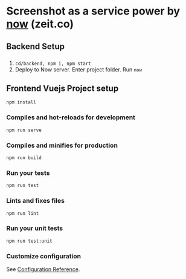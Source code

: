 # Screenshot as a service power by [now] (zeit.co)


## Backend Setup

### 

1. ```cd/backend, npm i, npm start```
2. Deploy to Now server. Enter project folder. Run ``` now ```


## Frontend Vuejs Project setup
```
npm install
```

### Compiles and hot-reloads for development
```
npm run serve
```

### Compiles and minifies for production
```
npm run build
```

### Run your tests
```
npm run test
```

### Lints and fixes files
```
npm run lint
```

### Run your unit tests
```
npm run test:unit
```

### Customize configuration
See [Configuration Reference](https://cli.vuejs.org/config/).


[now]: https://zeit.co/now
